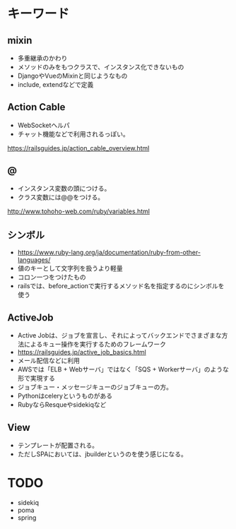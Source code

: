 
# キーワード
## mixin
 - 多重継承のかわり
 - メソッドのみをもつクラスで、インスタンス化できないもの
 - DjangoやVueのMixinと同じようなもの
 - include, extendなどで定義

## Action Cable
 - WebSocketヘルパ
 - チャット機能などで利用されるっぽい。

https://railsguides.jp/action_cable_overview.html

## @
 - インスタンス変数の頭につける。
 - クラス変数には@@をつける。

http://www.tohoho-web.com/ruby/variables.html

## シンボル
 - https://www.ruby-lang.org/ja/documentation/ruby-from-other-languages/
 - 値のキーとして文字列を扱うより軽量
 - コロン一つをつけたもの
 - railsでは、before_actionで実行するメソッド名を指定するのにシンボルを使う

## ActiveJob
 - Active Jobは、ジョブを宣言し、それによってバックエンドでさまざまな方法によるキュー操作を実行するためのフレームワーク
 - https://railsguides.jp/active_job_basics.html
 - メール配信などに利用
 - AWSでは「ELB + Webサーバ」ではなく「SQS + Workerサーバ」のような形で実現する
 - ジョブキュー・メッセージキューのジョブキューの方。
 - Pythonはceleryというものがある
 - RubyならResqueやsidekiqなど
 
## View
 - テンプレートが配置される。
 - ただしSPAにおいては、jbuilderというのを使う感じになる。

# TODO
 - sidekiq
 - poma
 - spring
